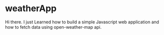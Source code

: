 # weatherApp
Hi there. I just Learned how to build a simple Javascript web application and how to fetch data using open-weather-map api. 
